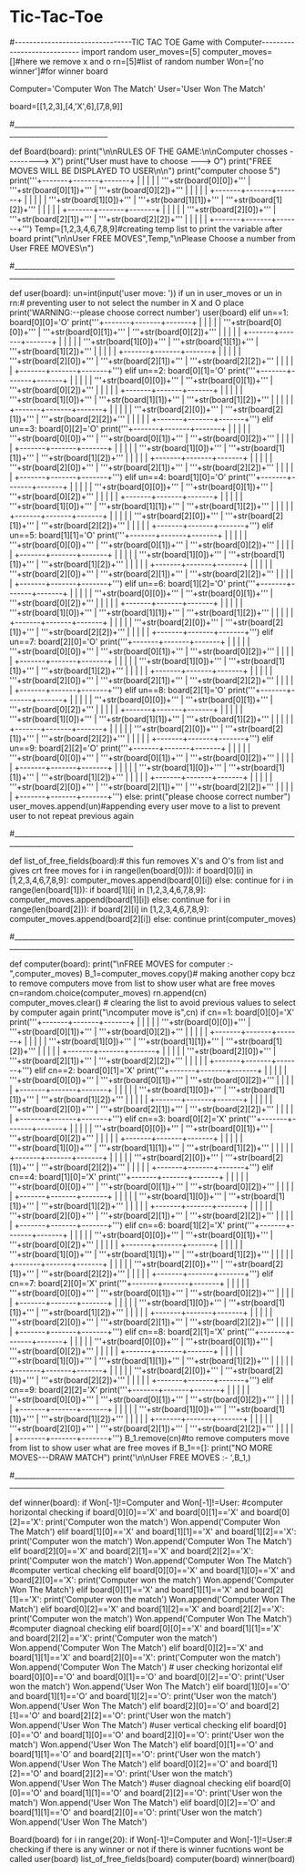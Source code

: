 # Tic-Tac-Toe


#--------------------------------TIC TAC TOE Game with Computer----------------------------
import random
user_moves=[5]
computer_moves=[]#here we remove x and o
rn=[5]#list of random number
Won=['no winner']#for winner board

Computer='Computer Won The Match'
User='User Won The Match'


board=[[1,2,3],[4,'X',6],[7,8,9]]


#________________________________________________________________________________________________________


def Board(board):
       print("\n\nRULES OF THE GAME:\n\nComputer chosses ---------> X")
       print("User must have to choose ---> O")
       print("FREE MOVES WILL BE DISPLAYED TO USER\n\n")
       print("computer choose 5")
       print('''+-------+-------+-------+
|       |       |       |
|   '''+str(board[0][0])+'''   |   '''+str(board[0][1])+'''   |   '''+str(board[0][2])+'''   |
|       |       |       |
+-------+-------+-------+
|       |       |       |
|   '''+str(board[1][0])+'''   |   '''+str(board[1][1])+'''   |   '''+str(board[1][2])+'''   |
|       |       |       |
+-------+-------+-------+
|       |       |       |
|   '''+str(board[2][0])+'''   |   '''+str(board[2][1])+'''   |   '''+str(board[2][2])+'''   |
|       |       |       |
+-------+-------+-------+''')
       Temp=[1,2,3,4,6,7,8,9]#creating temp list to print the variable after board
       print("\n\nUser FREE MOVES",Temp,"\nPlease Choose a number from User FREE MOVES\n")



#__________________________________________________________________________________________________________




def user(board):
    un=int(input('user move: '))
    if un in user_moves or un in rn:# preventing user to not select  the number in X and O place
              print('WARNING:--please choose correct number')
              user(board)
    elif un==1:
       board[0][0]='O'
       print('''+-------+-------+-------+
|       |       |       |
|   '''+str(board[0][0])+'''   |   '''+str(board[0][1])+'''   |   '''+str(board[0][2])+'''   |
|       |       |       |
+-------+-------+-------+
|       |       |       |
|   '''+str(board[1][0])+'''   |   '''+str(board[1][1])+'''   |   '''+str(board[1][2])+'''   |
|       |       |       |
+-------+-------+-------+
|       |       |       |
|   '''+str(board[2][0])+'''   |   '''+str(board[2][1])+'''   |   '''+str(board[2][2])+'''   |
|       |       |       |
+-------+-------+-------+''')
    elif un==2:
       board[0][1]='O'
       print('''+-------+-------+-------+
|       |       |       |
|   '''+str(board[0][0])+'''   |   '''+str(board[0][1])+'''   |   '''+str(board[0][2])+'''   |
|       |       |       |
+-------+-------+-------+
|       |       |       |
|   '''+str(board[1][0])+'''   |   '''+str(board[1][1])+'''   |   '''+str(board[1][2])+'''   |
|       |       |       |
+-------+-------+-------+
|       |       |       |
|   '''+str(board[2][0])+'''   |   '''+str(board[2][1])+'''   |   '''+str(board[2][2])+'''   |
|       |       |       |
+-------+-------+-------+''')
    elif un==3:
       board[0][2]='O'
       print('''+-------+-------+-------+
|       |       |       |
|   '''+str(board[0][0])+'''   |   '''+str(board[0][1])+'''   |   '''+str(board[0][2])+'''   |
|       |       |       |
+-------+-------+-------+
|       |       |       |
|   '''+str(board[1][0])+'''   |   '''+str(board[1][1])+'''   |   '''+str(board[1][2])+'''   |
|       |       |       |
+-------+-------+-------+
|       |       |       |
|   '''+str(board[2][0])+'''   |   '''+str(board[2][1])+'''   |   '''+str(board[2][2])+'''   |
|       |       |       |
+-------+-------+-------+''')
    elif un==4:
       board[1][0]='O'
       print('''+-------+-------+-------+
|       |       |       |
|   '''+str(board[0][0])+'''   |   '''+str(board[0][1])+'''   |   '''+str(board[0][2])+'''   |
|       |       |       |
+-------+-------+-------+
|       |       |       |
|   '''+str(board[1][0])+'''   |   '''+str(board[1][1])+'''   |   '''+str(board[1][2])+'''   |
|       |       |       |
+-------+-------+-------+
|       |       |       |
|   '''+str(board[2][0])+'''   |   '''+str(board[2][1])+'''   |   '''+str(board[2][2])+'''   |
|       |       |       |
+-------+-------+-------+''')
    elif un==5:
       board[1][1]='O'
       print('''+-------+-------+-------+
|       |       |       |
|   '''+str(board[0][0])+'''   |   '''+str(board[0][1])+'''   |   '''+str(board[0][2])+'''   |
|       |       |       |
+-------+-------+-------+
|       |       |       |
|   '''+str(board[1][0])+'''   |   '''+str(board[1][1])+'''   |   '''+str(board[1][2])+'''   |
|       |       |       |
+-------+-------+-------+
|       |       |       |
|   '''+str(board[2][0])+'''   |   '''+str(board[2][1])+'''   |   '''+str(board[2][2])+'''   |
|       |       |       |
+-------+-------+-------+''')
    elif un==6:
       board[1][2]='O'
       print('''+-------+-------+-------+
|       |       |       |
|   '''+str(board[0][0])+'''   |   '''+str(board[0][1])+'''   |   '''+str(board[0][2])+'''   |
|       |       |       |
+-------+-------+-------+
|       |       |       |
|   '''+str(board[1][0])+'''   |   '''+str(board[1][1])+'''   |   '''+str(board[1][2])+'''   |
|       |       |       |
+-------+-------+-------+
|       |       |       |
|   '''+str(board[2][0])+'''   |   '''+str(board[2][1])+'''   |   '''+str(board[2][2])+'''   |
|       |       |       |
+-------+-------+-------+''')
    elif un==7:
       board[2][0]='O'
       print('''+-------+-------+-------+
|       |       |       |
|   '''+str(board[0][0])+'''   |   '''+str(board[0][1])+'''   |   '''+str(board[0][2])+'''   |
|       |       |       |
+-------+-------+-------+
|       |       |       |
|   '''+str(board[1][0])+'''   |   '''+str(board[1][1])+'''   |   '''+str(board[1][2])+'''   |
|       |       |       |
+-------+-------+-------+
|       |       |       |
|   '''+str(board[2][0])+'''   |   '''+str(board[2][1])+'''   |   '''+str(board[2][2])+'''   |
|       |       |       |
+-------+-------+-------+''')
    elif un==8:
       board[2][1]='O'
       print('''+-------+-------+-------+
|       |       |       |
|   '''+str(board[0][0])+'''   |   '''+str(board[0][1])+'''   |   '''+str(board[0][2])+'''   |
|       |       |       |
+-------+-------+-------+
|       |       |       |
|   '''+str(board[1][0])+'''   |   '''+str(board[1][1])+'''   |   '''+str(board[1][2])+'''   |
|       |       |       |
+-------+-------+-------+
|       |       |       |
|   '''+str(board[2][0])+'''   |   '''+str(board[2][1])+'''   |   '''+str(board[2][2])+'''   |
|       |       |       |
+-------+-------+-------+''')
    elif un==9:
       board[2][2]='O'
       print('''+-------+-------+-------+
|       |       |       |
|   '''+str(board[0][0])+'''   |   '''+str(board[0][1])+'''   |   '''+str(board[0][2])+'''   |
|       |       |       |
+-------+-------+-------+
|       |       |       |
|   '''+str(board[1][0])+'''   |   '''+str(board[1][1])+'''   |   '''+str(board[1][2])+'''   |
|       |       |       |
+-------+-------+-------+
|       |       |       |
|   '''+str(board[2][0])+'''   |   '''+str(board[2][1])+'''   |   '''+str(board[2][2])+'''   |
|       |       |       |
+-------+-------+-------+''')
    else:
       print("please choose correct number")
    user_moves.append(un)#appending every user move to a list to prevent user to not repeat previous again


#_______________________________________________________________________________________________________________



def list_of_free_fields(board):# this fun removes X's and O's from list and gives crt free moves
    for i in range(len(board[0])):
        if board[0][i] in [1,2,3,4,6,7,8,9]:
            computer_moves.append(board[0][i])
        else:
            continue
    for i in range(len(board[1])):
        if board[1][i] in [1,2,3,4,6,7,8,9]:
            computer_moves.append(board[1][i])
        else:
            continue
    for i in range(len(board[2])):
        if board[2][i] in [1,2,3,4,6,7,8,9]:
            computer_moves.append(board[2][i])
        else:
            continue
    print(computer_moves)


#_______________________________________________________________________________________________________________



def computer(board):
       print("\nFREE MOVES for computer :- ",computer_moves)
       B_1=computer_moves.copy()# making another copy bcz to remove computers move from list to show user what are free moves
       cn=random.choice(computer_moves)
       rn.append(cn)
       computer_moves.clear() # clearing the list to avoid previous values to select by computer again
       print("\ncomputer move is",cn)
       if cn==1:
              board[0][0]='X'
              print('''+-------+-------+-------+
|       |       |       |
|   '''+str(board[0][0])+'''   |   '''+str(board[0][1])+'''   |   '''+str(board[0][2])+'''   |
|       |       |       |
+-------+-------+-------+
|       |       |       |
|   '''+str(board[1][0])+'''   |   '''+str(board[1][1])+'''   |   '''+str(board[1][2])+'''   |
|       |       |       |
+-------+-------+-------+
|       |       |       |
|   '''+str(board[2][0])+'''   |   '''+str(board[2][1])+'''   |   '''+str(board[2][2])+'''   |
|       |       |       |
+-------+-------+-------+''')
       elif cn==2:
              board[0][1]='X'
              print('''+-------+-------+-------+
|       |       |       |
|   '''+str(board[0][0])+'''   |   '''+str(board[0][1])+'''   |   '''+str(board[0][2])+'''   |
|       |       |       |
+-------+-------+-------+
|       |       |       |
|   '''+str(board[1][0])+'''   |   '''+str(board[1][1])+'''   |   '''+str(board[1][2])+'''   |
|       |       |       |
+-------+-------+-------+
|       |       |       |
|   '''+str(board[2][0])+'''   |   '''+str(board[2][1])+'''   |   '''+str(board[2][2])+'''   |
|       |       |       |
+-------+-------+-------+''')
       elif cn==3:
              board[0][2]='X'
              print('''+-------+-------+-------+
|       |       |       |
|   '''+str(board[0][0])+'''   |   '''+str(board[0][1])+'''   |   '''+str(board[0][2])+'''   |
|       |       |       |
+-------+-------+-------+
|       |       |       |
|   '''+str(board[1][0])+'''   |   '''+str(board[1][1])+'''   |   '''+str(board[1][2])+'''   |
|       |       |       |
+-------+-------+-------+
|       |       |       |
|   '''+str(board[2][0])+'''   |   '''+str(board[2][1])+'''   |   '''+str(board[2][2])+'''   |
|       |       |       |
+-------+-------+-------+''')
       elif cn==4:
              board[1][0]='X'
              print('''+-------+-------+-------+
|       |       |       |
|   '''+str(board[0][0])+'''   |   '''+str(board[0][1])+'''   |   '''+str(board[0][2])+'''   |
|       |       |       |
+-------+-------+-------+
|       |       |       |
|   '''+str(board[1][0])+'''   |   '''+str(board[1][1])+'''   |   '''+str(board[1][2])+'''   |
|       |       |       |
+-------+-------+-------+
|       |       |       |
|   '''+str(board[2][0])+'''   |   '''+str(board[2][1])+'''   |   '''+str(board[2][2])+'''   |
|       |       |       |
+-------+-------+-------+''')
       elif cn==6:
              board[1][2]='X'
              print('''+-------+-------+-------+
|       |       |       |
|   '''+str(board[0][0])+'''   |   '''+str(board[0][1])+'''   |   '''+str(board[0][2])+'''   |
|       |       |       |
+-------+-------+-------+
|       |       |       |
|   '''+str(board[1][0])+'''   |   '''+str(board[1][1])+'''   |   '''+str(board[1][2])+'''   |
|       |       |       |
+-------+-------+-------+
|       |       |       |
|   '''+str(board[2][0])+'''   |   '''+str(board[2][1])+'''   |   '''+str(board[2][2])+'''   |
|       |       |       |
+-------+-------+-------+''')
       elif cn==7:
              board[2][0]='X'
              print('''+-------+-------+-------+
|       |       |       |
|   '''+str(board[0][0])+'''   |   '''+str(board[0][1])+'''   |   '''+str(board[0][2])+'''   |
|       |       |       |
+-------+-------+-------+
|       |       |       |
|   '''+str(board[1][0])+'''   |   '''+str(board[1][1])+'''   |   '''+str(board[1][2])+'''   |
|       |       |       |
+-------+-------+-------+
|       |       |       |
|   '''+str(board[2][0])+'''   |   '''+str(board[2][1])+'''   |   '''+str(board[2][2])+'''   |
|       |       |       |
+-------+-------+-------+''')
       elif cn==8:
              board[2][1]='X'
              print('''+-------+-------+-------+
|       |       |       |
|   '''+str(board[0][0])+'''   |   '''+str(board[0][1])+'''   |   '''+str(board[0][2])+'''   |
|       |       |       |
+-------+-------+-------+
|       |       |       |
|   '''+str(board[1][0])+'''   |   '''+str(board[1][1])+'''   |   '''+str(board[1][2])+'''   |
|       |       |       |
+-------+-------+-------+
|       |       |       |
|   '''+str(board[2][0])+'''   |   '''+str(board[2][1])+'''   |   '''+str(board[2][2])+'''   |
|       |       |       |
+-------+-------+-------+''')
       elif cn==9:
              board[2][2]='X'
              print('''+-------+-------+-------+
|       |       |       |
|   '''+str(board[0][0])+'''   |   '''+str(board[0][1])+'''   |   '''+str(board[0][2])+'''   |
|       |       |       |
+-------+-------+-------+
|       |       |       |
|   '''+str(board[1][0])+'''   |   '''+str(board[1][1])+'''   |   '''+str(board[1][2])+'''   |
|       |       |       |
+-------+-------+-------+
|       |       |       |
|   '''+str(board[2][0])+'''   |   '''+str(board[2][1])+'''   |   '''+str(board[2][2])+'''   |
|       |       |       |
+-------+-------+-------+''')
       B_1.remove(cn)#to remove computers move from list to show user what are free moves
       if B_1==[]:
              print("NO MORE MOVES---DRAW MATCH")
       print('\n\nUser FREE MOVES :- ',B_1,)


#________________________________________________________________________________________________________________________________________



def winner(board):
       if Won[-1]!=Computer and Won[-1]!=User:
       #computer horizontal checking
              if board[0][0]=='X' and board[0][1]=='X' and board[0][2]=='X':
                     print('Computer won the match')
                     Won.append('Computer Won The Match')
              elif board[1][0]=='X' and board[1][1]=='X' and board[1][2]=='X':
                     print('Computer won the match')
                     Won.append('Computer Won The Match')
              elif board[2][0]=='X' and board[2][1]=='X' and board[2][2]=='X':
                     print('Computer won the match')
                     Won.append('Computer Won The Match')
       #computer vertical checking
              elif board[0][0]=='X' and board[1][0]=='X' and board[2][0]=='X':
                     print('Computer won the match')
                     Won.append('Computer Won The Match')
              elif board[0][1]=='X' and board[1][1]=='X' and board[2][1]=='X':
                     print('Computer won the match')
                     Won.append('Computer Won The Match')
              elif board[0][2]=='X' and board[1][2]=='X' and board[2][2]=='X':
                     print('Computer won the match')
                     Won.append('Computer Won The Match')
       #computer diagnoal checking
              elif board[0][0]=='X' and board[1][1]=='X' and board[2][2]=='X':
                     print('Computer won the match')
                     Won.append('Computer Won The Match')
              elif board[0][2]=='X' and board[1][1]=='X' and board[2][0]=='X':
                     print('Computer won the match')
                     Won.append('Computer Won The Match')
       # user checking horizontal
              elif board[0][0]=='O' and board[0][1]=='O' and board[0][2]=='O':
                     print('User won the match')
                     Won.append('User Won The Match')
              elif board[1][0]=='O' and board[1][1]=='O' and board[1][2]=='O':
                     print('User won the match')
                     Won.append('User Won The Match')
              elif board[2][0]=='O' and board[2][1]=='O' and board[2][2]=='O':
                     print('User won the match')
                     Won.append('User Won The Match')
       #user vertical checking
              elif board[0][0]=='O' and board[1][0]=='O' and board[2][0]=='O':
                     print('User won the match')
                     Won.append('User Won The Match')
              elif board[0][1]=='O' and board[1][1]=='O' and board[2][1]=='O':
                     print('User won the match')
                     Won.append('User Won The Match')
              elif board[0][2]=='O' and board[1][2]=='O' and board[2][2]=='O':
                     print('User won the match')
                     Won.append('User Won The Match')
       #user diagnoal checking
              elif board[0][0]=='O' and board[1][1]=='O' and board[2][2]=='O':
                     print('User won the match')
                     Won.append('User Won The Match')
              elif board[0][2]=='O' and board[1][1]=='O' and board[2][0]=='O':
                     print('User won the match')
                     Won.append('User Won The Match')

Board(board)
for i in range(20):
       if Won[-1]!=Computer and Won[-1]!=User:# checking if there is any winner or not if there is winner fucntions wont be called
              user(board)
              list_of_free_fields(board)
              computer(board)
              winner(board)

